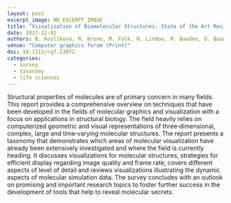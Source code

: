 ```yaml
---
layout: post
excerpt_image: NO_EXCERPT_IMAGE
title: "Visualization of Biomolecular Structures: State of the Art Revisited"
date: 2017-12-01
authors: B. Kozlíková, M. Krone, M. Falk, N. Lindow, M. Baaden, D. Baum, I. Viola, J. Parulek & H. Hege
venue: "Computer graphics forum (Print)"
doi: 10.1111/cgf.13072
categories:
  - survey
  - taxonomy
  - life sciences
---
```

Structural properties of molecules are of primary concern in many fields. This report provides a comprehensive overview on techniques that have been developed in the fields of molecular graphics and visualization with a focus on applications in structural biology. The field heavily relies on computerized geometric and visual representations of three‐dimensional, complex, large and time‐varying molecular structures. The report presents a taxonomy that demonstrates which areas of molecular visualization have already been extensively investigated and where the field is currently heading. It discusses visualizations for molecular structures, strategies for efficient display regarding image quality and frame rate, covers different aspects of level of detail and reviews visualizations illustrating the dynamic aspects of molecular simulation data. The survey concludes with an outlook on promising and important research topics to foster further success in the development of tools that help to reveal molecular secrets.
